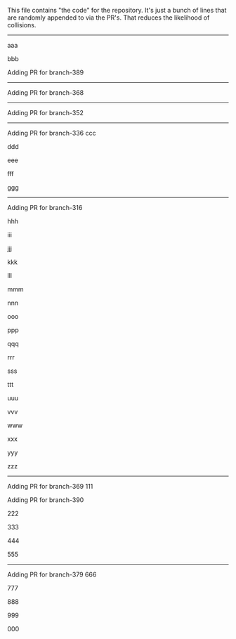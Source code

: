 This file contains "the code" for the repository. It's just a bunch of lines that are randomly appended to via the PR's. That reduces the likelihood of collisions.

---

aaa

bbb




Adding PR for branch-389


---
Adding PR for
branch-368

---
Adding PR for
branch-352

---
Adding PR for
branch-336
ccc

ddd

eee

fff

ggg

---
Adding PR for
branch-316

hhh

iii

jjj

kkk

lll

mmm

nnn

ooo

ppp

qqq

rrr

sss

ttt

uuu

vvv

www

xxx

yyy

zzz


---
Adding PR for
branch-369
111


Adding PR for branch-390



222

333

444

555


---
Adding PR for
branch-379
666

777

888

999

000
